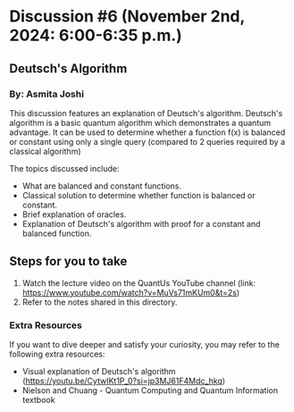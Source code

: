 # Discussion #6 (November 2nd, 2024: 6:00-6:35 p.m.)
## Deutsch's Algorithm
### By: Asmita Joshi

This discussion features an explanation of Deutsch's algorithm.
Deutsch's algorithm is a basic quantum algorithm which demonstrates a quantum advantage. 
It can be used to determine whether a function f(x) is balanced or constant using only a single query (compared to 2 queries required by a classical algorithm)

The topics discussed include:
* What are balanced and constant functions.
* Classical solution to determine whether function is balanced or constant.
* Brief explanation of oracles.
* Explanation of Deutsch's algorithm with proof for a constant and balanced function.

## Steps for you to take
1. Watch the lecture video on the QuantUs YouTube channel (link: https://www.youtube.com/watch?v=MuVs71mKUm0&t=2s)
2. Refer to the notes shared in this directory.

### Extra Resources
If you want to dive deeper and satisfy your curiosity, you may refer to the following extra resources:
* Visual explanation of Deutsch's algorithm (https://youtu.be/CytwIKt1P_0?si=jp3MJ61F4Mdc_hkq)
* Nielson and Chuang - Quantum Computing and Quantum Information textbook 
